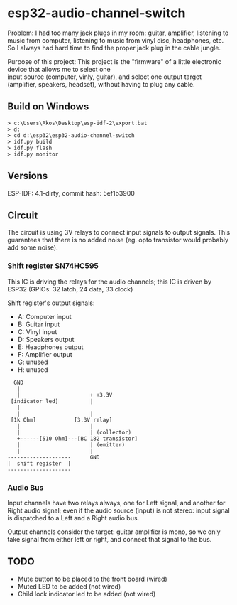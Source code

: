# esp32-audio-channel-switch

Problem: I had too many jack plugs in my room: guitar, amplifier, listening to music from computer, 
listening to music from vinyl disc, headphones, etc. So I always had hard time to find the proper jack plug in the 
cable jungle.

Purpose of this project: This project is the "firmware" of a little electronic device that allows me to select one  
input source (computer, vinly, guitar), and select one output target (amplifier, speakers, headset), without having to 
plug any cable.  

## Build on Windows

```
> c:\Users\Akos\Desktop\esp-idf-2\export.bat
> d:
> cd d:\esp32\esp32-audio-channel-switch
> idf.py build
> idf.py flash
> idf.py monitor 
```

## Versions

ESP-IDF: 4.1-dirty, commit hash: 5ef1b3900

## Circuit

The circuit is using 3V relays to connect input signals to output signals. This guarantees that there is no added 
noise (eg. opto transistor would probably add some noise).

### Shift register SN74HC595

This IC is driving the relays for the audio channels; 
this IC is driven by ESP32 (GPIOs: 32 latch, 24 data, 33 clock)

Shift register's output signals:

 - A: Computer input
 - B: Guitar input
 - C: Vinyl input
 - D: Speakers output
 - E: Headphones output
 - F: Amplifier output
 - G: unused
 - H: unused
 
 ```
   GND
    | 
    |                      + +3.3V
  [indicator led]          |
    |
    |                      |
  [1k Ohm]            [3.3V relay] 
    |                      |
    |                      | (collector)
    +------[510 Ohm]---[BC 182 transistor]
    |                      | (emitter)
    |                      |
--------------------      GND
|  shift register  |
--------------------
 ```
 
### Audio Bus

Input channels have two relays always, one for Left signal, and another for Right audio signal; even if the audio 
source (input) is not stereo: input signal is dispatched to a Left and a Right audio bus.

Output channels consider the target: guitar amplifier is mono, so we only take signal from either left or right, and 
connect that signal to the bus.  

## TODO

 - Mute button to be placed to the front board (wired)
 - Muted LED to be added (not wired)
 - Child lock indicator led to be added (not wired)